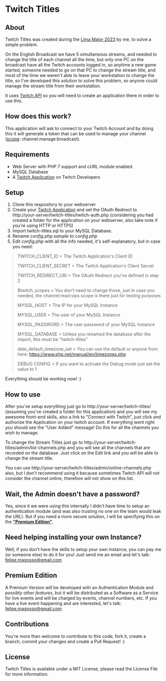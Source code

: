 ﻿# Twitch Titles

## About
Twitch Titles was created during the [Lima Major 2023](https://liquipedia.net/dota2/Lima_Major/2023) by me, to solve a simple problem.

On the English Broadcast we have 5 simultaneous streams, and needed to change the title of each channel all the time, but only one PC on the broadcast have all the Twitch accounts logged in, so anytime a new game started, someone needed to go on that PC to change the stream title, and most of the time we weren't able to leave your workstation to change the title, so I've developed this solution to solve this problem, so anyone could manage the stream title from their workstation.

It uses [Twitch API](https://dev.twitch.tv/docs/api/) so you will need to create an application there in order to use this.

## How does this work?

This application will ask to connect to your Twitch Account and by doing this it will generate a token that can be used to manage your channel ([scope](https://dev.twitch.tv/docs/authentication/scopes/): channel:manage:broadcast).

## Requirements

 - Web Server with PHP 7 support and cURL module enabled.
 - MySQL Database
 - A [Twitch Application](https://dev.twitch.tv/console/apps/create) on Twitch Developers
 
## Setup

 1. Clone this respository to your webserver
 2. Create your [Twitch Application](https://dev.twitch.tv/console/apps/create) and set the OAuth Redirect to http://your-server/twitch-titles/twitch-auth.php (considering you had created a folder for the application on your webserver, also take note if you're using HTTP or HTTPS)
 3. Import twitch-titles.sql to your MySQL Database.
 4. Rename *config.php.sample* to *config.php*
 5. Edit *config.php* with all the info needed, it's self-explanatory, but in case you need:
> TWITCH_CLIENT_ID = The Twitch Application's Client ID
> 
> TWITCH_CLIENT_SECRET = The Twitch Application's Client Secret
> 
> TWITCH_REDIRECT_URI = The OAuth Redirect you've defined in step 2
> 
> $twitch_scopes = You don't need to change those, just in case you needed, the channel:read:vips scope is there just for testing purposes
> 
> MYSQL_HOST = The IP for your MySQL Instance
>
> MYSQL_USER = The user of your MySQL Instance
> 
> MYSQL_PASSWORD = The user password of your MySQL Instance
> 
> MYSQL_DATABASE = Unless you renamed the database after the import, this must be "twitch-titles"
> 
> date_default_timezone_set = You can use the default or anyone from here: https://www.php.net/manual/en/timezones.php
> 
> DEBUG CONFIG = If you want to activate the Debug mode just set the value to 1

Everything should be working now! :)

## How to use

After you've setup everything just go to http://your-server/twitch-titles/ (assuming you've created a folder for this application) and you will see my awesome front-end skills, also a link to "Connect with Twitch", just click and authorize the Application on your twitch account.
If everything went right you should see the "User Added" message! Do this for all the channels you wish to manage.

To change the Stream Titles just go to http://your-server/twitch-titles/admin/list-channels.php and you will see all the channels that are recorded on the database. Just click on the Edit link and you will be able to change the stream title.

You can use http://your-server/twitch-titles/admin/online-channels.php also, but I don't recommend using it because sometimes Twitch API will not consider the channel online, therefore will not show on this list.

## Wait, the Admin doesn't have a password?

Yes, since it we were using this internally I didn't have time to setup an authentication module (and was also trusting no one on the team would leak the URL). But if you need a more secure solution, I will be specifying this on the **["Premium Edition"](#premium-edition)**.

## Need helping installing your own Instance?

Well, if you don't have the skills to setup your own instance, you can pay me (or someone else) to do it for you!
Just send me an email and let's talk: felipe.magosso@gmail.com

## Premium Edition

A Premium Version will be developed with an Authentication Module and *possibly other features*, but it will be distributed as a Software as a Service for live events and will be charged by events, channel numbers, etc.
If you have a live event happening and are interested, let's talk: felipe.magosso@gmail.com

## Contributions

You're more than welcome to contribute to this code, fork it, create a branch, commit your changes and create a Pull Request! :)

## License

Twitch Titles is available under a MIT License, please read the License File for more information.
